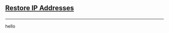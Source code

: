 <h2><a href="https://leetcode.com/problems/restore-ip-addresses/submissions/882609386/">Restore IP Addresses</a></h2><h3></h3><hr>hello